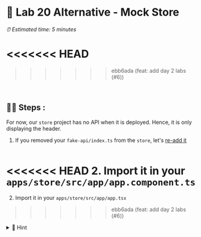 # 🧲 Lab 20 Alternative - Mock Store

###### ⏰ Estimated time: 5 minutes
<<<<<<< HEAD
=======

>>>>>>> ebb6ada (feat: add day 2 labs (#6))
<br />

## 🏋️‍♀️ Steps :

For now, our `store` project has no API when it is deployed. Hence, it is only displaying the header.

1. If you removed your `fake-api/index.ts` from the `store`, let's [re-add it](https://github.com/nrwl/nx-workshop/blob/master/examples/lab2/apps/store/src/fake-api/index.ts)
   <br /> <br />

<<<<<<< HEAD
2. Import it in your `apps/store/src/app/app.component.ts`
=======
2. Import it in your `apps/store/src/app/app.tsx`
>>>>>>> ebb6ada (feat: add day 2 labs (#6))

   <details>
   <summary>🐳 Hint</summary>

   ```typescript
<<<<<<< HEAD
   import { getAllGames } from '../fake-api/index';
   //....
   games = getAllGames();
   ```
   
   ```html
   <bg-hoard-header [title]="title"></bg-hoard-header>
   <div class="container">
      <div class="games-layout">
        <mat-card
          class="game-card"
          *ngFor="let game of games" <---- HERE (remove the async pipe)
   ```
=======
    import { getAllGames } from '../fake-api/index';

    export const App = () => {
    const history = useHistory();

    return (
      <>
        <Header title="Board Game Hoard" />
          <div className={styles.container}>
            <div className={styles['games-layout']}>
              {getAllGames().map((x) => (
                <Card
                  key={x.id}
                  className={styles['game-card']}
                  onClick={() => history.push(`/game/${x.id}`)}
                >
   ```

>>>>>>> ebb6ada (feat: add day 2 labs (#6))
   </details>
   <br />

3. Build and deploy your `store` project. Your deployed version should now be showing some games.
<<<<<<< HEAD
  
    ⚠️ Clicking on games and displaying game details will still not work. We can fix that later. 

    <img src="./lab20_result.png" width="500" alt="screenshot of lab20 result">
    <br />
=======

   ⚠️ Clicking on games and displaying game details will still not work. We can fix that later.

   <img src="./lab20_result.png" width="500" alt="screenshot of lab20 result">
   <br />
>>>>>>> ebb6ada (feat: add day 2 labs (#6))

---

[➡️ Next lab ➡️](../lab21-alt/LAB.md)
